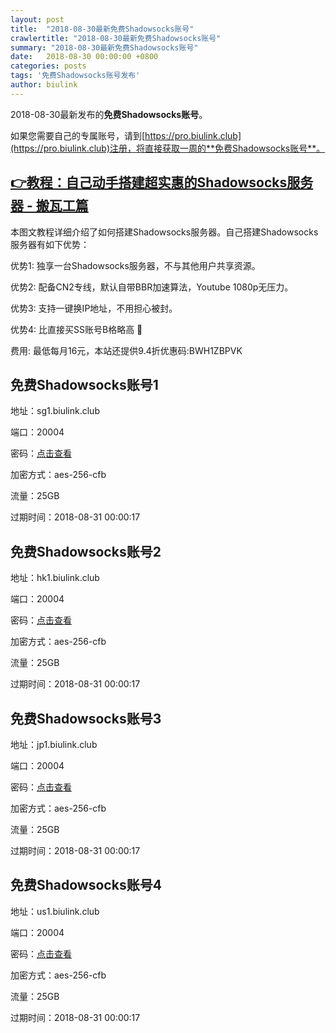 ```yaml
---
layout: post
title:  "2018-08-30最新免费Shadowsocks账号"
crawlertitle: "2018-08-30最新免费Shadowsocks账号"
summary: "2018-08-30最新免费Shadowsocks账号"
date:   2018-08-30 00:00:00 +0800
categories: posts
tags: '免费Shadowsocks账号发布'
author: biulink
---
```


2018-08-30最新发布的**免费Shadowsocks账号**。

如果您需要自己的专属账号，请到[https://pro.biulink.club](https://pro.biulink.club)注册，将直接获取一周的**免费Shadowsocks账号**。

## [👉教程：自己动手搭建超实惠的Shadowsocks服务器 - 搬瓦工篇](https://github.com/Biulink/ShadowsocksTutorials/blob/master/%E6%95%99%E6%82%A8%E8%87%AA%E5%B7%B1%E5%8A%A8%E6%89%8B%E6%90%AD%E5%BB%BA%E8%B6%85%E5%AE%9E%E6%83%A0%E7%9A%84Shadowsocks%E6%9C%8D%E5%8A%A1%E5%99%A8%20-%20%E6%90%AC%E7%93%A6%E5%B7%A5%E7%AF%87.md)
  
  本图文教程详细介绍了如何搭建Shadowsocks服务器。自己搭建Shadowsocks服务器有如下优势：

  优势1: 独享一台Shadowsocks服务器，不与其他用户共享资源。

  优势2: 配备CN2专线，默认自带BBR加速算法，Youtube 1080p无压力。

  优势3: 支持一键换IP地址，不用担心被封。

  优势4: 比直接买SS账号B格略高 🙂

  费用: 最低每月16元，本站还提供9.4折优惠码:BWH1ZBPVK  
## 免费Shadowsocks账号1

地址：sg1.biulink.club

端口：20004

密码：[点击查看](https://github.com/Biulink/ShadowsocksTutorials/blob/master/publish/2018-08-30%E6%9C%80%E6%96%B0%E5%85%8D%E8%B4%B9Shadowsocks%E8%B4%A6%E5%8F%B7.md)

加密方式：aes-256-cfb

流量：25GB

过期时间：2018-08-31 00:00:17

## 免费Shadowsocks账号2

地址：hk1.biulink.club

端口：20004

密码：[点击查看](https://github.com/Biulink/ShadowsocksTutorials/blob/master/publish/2018-08-30%E6%9C%80%E6%96%B0%E5%85%8D%E8%B4%B9Shadowsocks%E8%B4%A6%E5%8F%B7.md)

加密方式：aes-256-cfb

流量：25GB

过期时间：2018-08-31 00:00:17

## 免费Shadowsocks账号3

地址：jp1.biulink.club

端口：20004

密码：[点击查看](https://github.com/Biulink/ShadowsocksTutorials/blob/master/publish/2018-08-30%E6%9C%80%E6%96%B0%E5%85%8D%E8%B4%B9Shadowsocks%E8%B4%A6%E5%8F%B7.md)

加密方式：aes-256-cfb

流量：25GB

过期时间：2018-08-31 00:00:17

## 免费Shadowsocks账号4

地址：us1.biulink.club

端口：20004

密码：[点击查看](https://github.com/Biulink/ShadowsocksTutorials/blob/master/publish/2018-08-30%E6%9C%80%E6%96%B0%E5%85%8D%E8%B4%B9Shadowsocks%E8%B4%A6%E5%8F%B7.md)

加密方式：aes-256-cfb

流量：25GB

过期时间：2018-08-31 00:00:17

